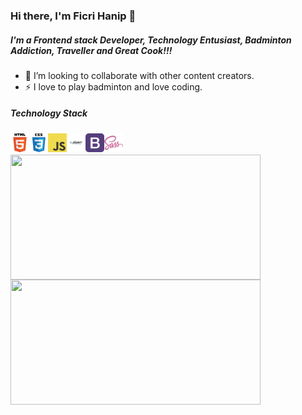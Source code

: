 ### Hi there, I'm Ficri Hanip 👋 

##### I'm a Frontend stack Developer, Technology Entusiast, Badminton Addiction, Traveller and Great Cook!!!

- 👯 I’m looking to collaborate with other content creators.
- ⚡ I love to play badminton and love coding.


##### Technology Stack
<div>
<img align="left" alt="HTML" width="30" src="https://raw.githubusercontent.com/github/explore/80688e429a7d4ef2fca1e82350fe8e3517d3494d/topics/html/html.png" />
<img align="left" alt="css" width="30" src="https://raw.githubusercontent.com/github/explore/80688e429a7d4ef2fca1e82350fe8e3517d3494d/topics/css/css.png" />
<img align="left" alt="js" width="30" src="https://raw.githubusercontent.com/github/explore/80688e429a7d4ef2fca1e82350fe8e3517d3494d/topics/javascript/javascript.png" />
<img align="left" alt="jquery" width="30" src="https://raw.githubusercontent.com/github/explore/80688e429a7d4ef2fca1e82350fe8e3517d3494d/topics/jquery/jquery.png" />
<img align="left" alt="bs-5" width="30" src="https://raw.githubusercontent.com/github/explore/80688e429a7d4ef2fca1e82350fe8e3517d3494d/topics/bootstrap/bootstrap.png" />
<img align="left" alt="sass" width="30" src="https://raw.githubusercontent.com/github/explore/80688e429a7d4ef2fca1e82350fe8e3517d3494d/topics/sass/sass.png" />  
</div>




<br/>
<br/>
<div>
<img width="400" height='200' align="left" src="https://github-readme-stats.ereshzealous.vercel.app/api/top-langs/?username=bangef&hide=html&layout=compact&theme=dark" />
<img width="400" height='200' src="https://github-readme-stats.ereshzealous.vercel.app/api?username=bangef&hide=html&layout=compact&theme=dark"/>
</div>
